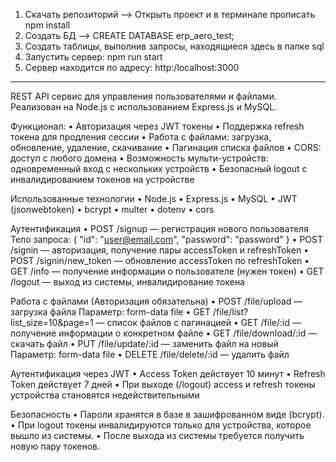 1. Скачать репозиторий --> Открыть проект и в терминале прописать npm install
2. Создать БД --> CREATE DATABASE erp_aero_test;
3. Создать таблицы, выполнив запросы, находящиеся здесь в папке sql
4. Запустить сервер: npm run start
5. Сервер находится по адресу: http:/localhost:3000

-----

REST API сервис для управления пользователями и файлами.
Реализован на Node.js с использованием Express.js и MySQL.

Функционал: 
•	Авторизация через JWT токены
•	Поддержка refresh токена для продления сессии
•	Работа с файлами: загрузка, обновление, удаление, скачивание
•	Пагинация списка файлов
•	CORS: доступ с любого домена
•	Возможность мульти-устройств: одновременный вход с нескольких устройств
•	Безопасный logout с инвалидированием токенов на устройстве

Использованные технологии
•	Node.js
•	Express.js
•	MySQL
•	JWT (jsonwebtoken)
•	bcrypt
•	multer
•	dotenv
•	cors

Аутентификация
•	POST /signup — регистрация нового пользователя
    Тело запроса: { "id": "user@email.com", "password": "password" }
•	POST /signin — авторизация, получение пары accessToken и refreshToken
•	POST /signin/new_token — обновление accessToken по refreshToken
•	GET /info — получение информации о пользователе (нужен токен)
•	GET /logout — выход из системы, инвалидирование токена

Работа с файлами (Авторизация обязательна)
•	POST /file/upload — загрузка файла
    Параметр: form-data file
•	GET /file/list?list_size=10&page=1 — список файлов с пагинацией
•	GET /file/:id — получение информации о конкретном файле
•	GET /file/download/:id — скачать файл
•	PUT /file/update/:id — заменить файл на новый
    Параметр: form-data file
•	DELETE /file/delete/:id — удалить файл

Аутентификация через JWT
•	Access Token действует 10 минут
•	Refresh Token действует 7 дней
•	При выходе (/logout) access и refresh токены устройства становятся недействительными

Безопасность
•	Пароли хранятся в базе в зашифрованном виде (bcrypt).
•	При logout токены инвалидируются только для устройства, которое вышло из системы.
•	После выхода из системы требуется получить новую пару токенов.